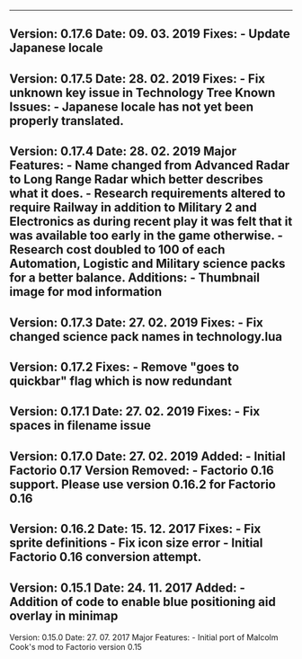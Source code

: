 ---------------------------------------------------------------------------------------------------
Version: 0.17.6
Date: 09. 03. 2019
  Fixes:
    - Update Japanese locale
---------------------------------------------------------------------------------------------------
Version: 0.17.5
Date: 28. 02. 2019
  Fixes:
    - Fix unknown key issue in Technology Tree
  Known Issues:
    - Japanese locale has not yet been properly translated.
---------------------------------------------------------------------------------------------------
Version: 0.17.4
Date: 28. 02. 2019
  Major Features:
    - Name changed from Advanced Radar to Long Range Radar which better describes what it does.
    - Research requirements altered to require Railway in addition to Military 2 and Electronics as during recent play it was felt that it was available too early in the game otherwise.
    - Research cost doubled to 100 of each Automation, Logistic and Military science packs for a better balance.
  Additions:
    - Thumbnail image for mod information
---------------------------------------------------------------------------------------------------
Version: 0.17.3
Date: 27. 02. 2019
  Fixes:
    - Fix changed science pack names in technology.lua
---------------------------------------------------------------------------------------------------
Version: 0.17.2
  Fixes:
    - Remove "goes to quickbar" flag which is now redundant
---------------------------------------------------------------------------------------------------
Version: 0.17.1
Date: 27. 02. 2019
  Fixes:
    - Fix spaces in filename issue
---------------------------------------------------------------------------------------------------
Version: 0.17.0
Date: 27. 02. 2019
  Added:
    - Initial Factorio 0.17 Version
  Removed:
    - Factorio 0.16 support. Please use version 0.16.2 for Factorio 0.16
---------------------------------------------------------------------------------------------------
Version: 0.16.2
Date: 15. 12. 2017
  Fixes:
    - Fix sprite definitions
    - Fix icon size error
    - Initial Factorio 0.16 conversion attempt.
---------------------------------------------------------------------------------------------------
Version: 0.15.1
Date: 24. 11. 2017
  Added:
    - Addition of code to enable blue positioning aid overlay in minimap
---------------------------------------------------------------------------------------------------
Version: 0.15.0
Date: 27. 07. 2017
  Major Features:
    - Initial port of Malcolm Cook's mod to Factorio version 0.15
